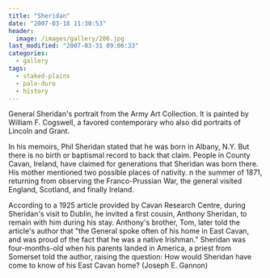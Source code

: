 ```yaml
---
title: "Sheridan"
date: "2007-03-18 11:30:53"
header:
  image: /images/gallery/206.jpg
last_modified: "2007-03-31 09:06:33"
categories:
  - gallery
tags:
  - staked-plains
  - palo-duro
  - history  
---
```


General Sheridan's portrait from the Army Art Collection. It is painted by William F. Cogswell, a favored contemporary who also did portraits of Lincoln and Grant.

In his memoirs, Phil Sheridan stated that he was born in Albany, N.Y. But there is no birth or baptismal record to back that claim. People in County Cavan, Ireland, have claimed for generations that Sheridan was born there. His mother mentioned two possible places of nativity. n the summer of 1871, returning from observing the Franco-Prussian War, the general visited England, Scotland, and finally Ireland.

According to a 1925 article provided by Cavan Research Centre, during Sheridan's visit to Dublin, he invited a first cousin, Anthony Sheridan, to remain with him during his stay. Anthony's brother, Tom, later told the article's author that "the General spoke often of his home in East Cavan, and was proud of the fact that he was a native Irishman." Sheridan was four-months-old when his parents landed in America, a priest from Somerset told the author, raising the question: How would Sheridan have come to know of his East Cavan home?
(Joseph E. Gannon)
